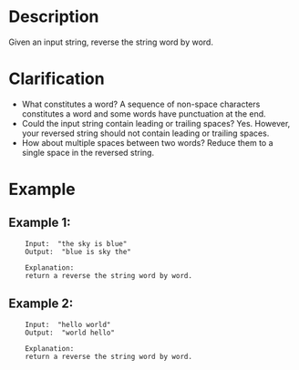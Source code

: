 # Description
Given an input string, reverse the string word by word.

# Clarification
- What constitutes a word?
A sequence of non-space characters constitutes a word and some words have punctuation at the end.
- Could the input string contain leading or trailing spaces?
Yes. However, your reversed string should not contain leading or trailing spaces.
- How about multiple spaces between two words?
Reduce them to a single space in the reversed string.
# Example
## Example 1:
```
	Input:  "the sky is blue"
	Output:  "blue is sky the"
	
	Explanation: 
	return a reverse the string word by word.
```
## Example 2:
```
	Input:  "hello world"
	Output:  "world hello"
	
	Explanation: 
	return a reverse the string word by word.
```